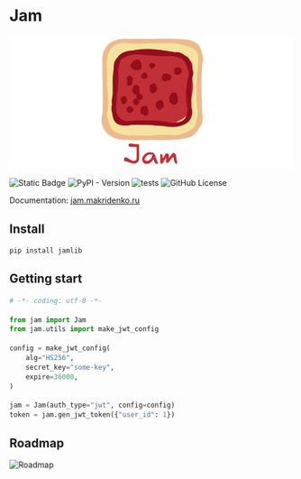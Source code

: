 # Jam

![logo](https://github.com/lyaguxafrog/jam/blob/master/docs/assets/h_logo_n_title.png?raw=true)

![Static Badge](https://img.shields.io/badge/Python-3.13-blue?logo=python&logoColor=white)
![PyPI - Version](https://img.shields.io/pypi/v/jamlib)
![tests](https://github.com/lyaguxafrog/jam/actions/workflows/run-tests.yml/badge.svg)
![GitHub License](https://img.shields.io/github/license/lyaguxafrog/jam)

Documentation: [jam.makridenko.ru](https://jam.makridenko.ru)

## Install
```bash
pip install jamlib
```

## Getting start
```python
# -*- coding: utf-8 -*-

from jam import Jam
from jam.utils import make_jwt_config

config = make_jwt_config(
    alg="HS256",
    secret_key="some-key",
    expire=36000,
)

jam = Jam(auth_type="jwt", config=config)
token = jam.gen_jwt_token({"user_id": 1})
```

## Roadmap
![Roadmap](https://jam.makridenko.ru/assets/roadmap.png?raw=true)

